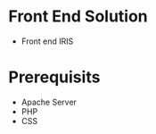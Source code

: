  Front End Solution
================

* Front end IRIS

Prerequisits 
===============

* Apache Server
* PHP
* CSS

